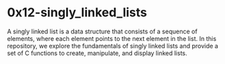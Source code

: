 # 0x12-singly_linked_lists


A singly linked list is a data structure that consists of a sequence of elements, where each element points to the next element in the list.
In this repository, we explore the fundamentals of singly linked lists and provide a set of C functions to create, manipulate, and display linked lists.
